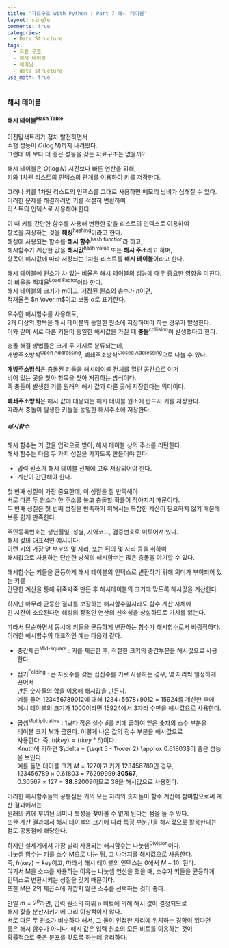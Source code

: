 ```yaml
---
title: "자료구조 with Python : Part 7 해시 테이블"
layout: single
comments: true
categories:
  - Data Structure
tags:
  - 자료 구조
  - 헤시 테이블
  - 체이닝
  - data structure
use_math: true
---
```


### 해시 테이블


#### 해시 테이블<sup>Hash Table</sup>

이진탐색트리가 점차 발전하면서  
수행 성능이 $O(\log N)$까지 내려왔다.  
그런데 이 보다 더 좋은 성능을 갖는 자료구조는 없을까? 

해시 테이블은 $O(\log N)$ 시간보다 빠른 연산을 위해,  
키와 1차원 리스트의 인덱스의 관계를 이용하여 키를 저장한다.

그러나 키를 1차원 리스트의 인덱스를 그대로 사용하면 메모리 낭비가 심해질 수 있다.  
이러한 문제를 해결하려면 키를 적절히 변환하여  
리스트의 인덱스로 사용해야 한다.

이 때 키를 간단한 함수를 사용해 변환한 값을 리스트의 인덱스로 이용하여  
항목을 저장하는 것을 **해싱**<sup>hashing</sup>이라고 한다.  
해싱에 사용되는 함수를 **해시 함수**<sup>hash function</sup>라 하고,  
해시함수가 계산한 값을 **해시값**<sup>hash value</sup> 또는 **해시 주소**라고 하며,  
항목이 해시값에 따라 저장되는 1차원 리스트를 **해시 테이블**이라고 한다.

해시 테이블에 원소가 차 있는 비율은 해시 테이블의 성능에 매우 중요한 영향을 미친다.  
이 비울을 적재율<sup>Load Factor</sup>이라 한다.   
해시 테이블의 크기가 $m$이고, 저장된 원소의 총수가 $n$이면,  
적재율은 $n \over m$이고 보통 $\alpha$로 표기한다.

우수한 해시함수를 사용해도,  
2개 이상의 항목을 해시 테이블의 동일한 원소에 저장하여야 하는 경우가 발생한다.  
이와 같이 서로 다른 키들이 동일한 해시값을 가질 때 **충돌**<sup>collision</sup>이 발생했다고 한다.

충돌 해결 방법들은 크게 두 가지로 분류되는데,  
개방주소방식<sup>Open Addressing</sup>, 폐쇄주소방식<sup>Closed Addressing</sup>으로 나눌 수 있다.

**개방주소방식**은 충돌된 키들을 해시테이블 전체를 열린 공간으로 여겨  
비어 있는 곳을 찾아 항목을 찾아 저장하는 방식이다.  
즉 충돌이 발생한 키를 원래의 해시 값과 다른 곳에 저장한다는 의미이다.

**폐쇄주소방식**은 해시 값에 대응되는 해시 테이블 원소에 반드시 키를 저장한다.  
따라서 충돌이 발생한 키들을 동일한 해시주소에 저장한다.


##### 해시함수
해시 함수는 키 값을 입력으로 받아, 해시 테이블 상의 주소를 리턴한다.  
해시 함수는 다음 두 가지 성질을 가지도록 만들어야 한다.

* 입력 원소가 해시 테이블 전체에 고루 저장되어야 한다.
* 계산이 간단해야 한다.

첫 번째 성질이 가장 중요한데, 이 성질을 잘 만족해야  
서로 다른 두 원소가 한 주소를 놓고 충돌할 확률이 작아지기 때문이다.  
두 번째 성질은 첫 번째 성질을 만족하기 위해서는 복잡한 계산이 필요하지 않기 때문에  
보통 쉽게 만족한다.


주민등록번호는 생년월일, 성별, 지역코드, 검증번호로 이루어져 있다.  
해시 값의 대표적인 예시이다.  
이런 키의 가장 앞 부분의 몇 자리, 또는 뒤의 몇 자리 등을 취하여  
해시값으로 사용하는 단순한 방식의 해시함수는 많은 충돌을 야기할 수 있다.

해시함수는 키들을 균등하게 해시 테이블의 인덱스로 변환하기 위해 의미가 부여되어 있는 키를  
간단한 계산을 통해 뒤죽박죽 만든 후 해시테이블의 크기에 맞도록 해시값을 계산한다.

하지만 아무리 균등한 결과를 보장하는 해시함수일지라도 함수 계산 자체에  
긴 시간이 소요된다면 해싱의 장점인 연산의 신속성을 상실하므로 가치를 잃는다.

따라서 단순하면서 동시에 키들을 균등하게 변환하는 함수가 해시함수로서 바람직하다.  
이러한 해시함수의 대표적인 예는 다음과 같다.

* 중간제곱<sup>Mid-square</sup> : 키를 제곱한 후, 적절한 크키의 중간부분을 해시값으로 사용한다.

* 접기<sup>Folding</sup> : 큰 자릿수를 갖는 십진수를 키로 사용하는 경우, 몇 자리씩 일정하게 끊어서  
                        만든 숫자들의 합을 이용해 해시값을 만든다.  
                        예를 들어 123456789012에 대해 1234+5678+9012 = 15924를 계산한 후에  
                        해시 테이블의 크기가 1000이라면 15924에서 3자리 수만을 해시값으로 사용한다.

* 곱셈<sup>Multiplicative</sup> : 1보다 작은 실수 $\delta$를 키에 곱하여 얻은 숫자의 소수 부분을  
                                테이블 크기 $M$과 곱한다. 이렇게 나온 값의 정수 부분을 해시값으로  
                                사용한다. 즉, $h(key) = ((key * \delta) % 1) * M$이다.  
                                Knuth에 의하면 $\delta = {\sqrt 5 - 1\over 2} \approx 0.61803$이 
                                좋은 성능을 보인다.  
                                예를 들면 테이블 크기 $M = 127$이고 키가 123456789인 경우,  
                                123456789 $\times$ 0.61803 = 76299999.**30567**,  
                                0.30567 $\times$ 127 = **38**.82009이므로 38을 해시값으로 사용한다.

이러한 해시함수들의 공통점은 키의 모든 자리의 숫자들이 함수 계산에 참여함으로써 계산 결과에서는  
원래의 키에 부여된 의미나 특성을 찾아볼 수 없게 된다는 점을 들 수 있다.  
또한 계산 결과에서 해시 테이블의 크기에 따라 특정 부분만을 해시값으로 활용한다는 점도 공통점에 해당한다.

하지만 실세계에서 가장 널리 사용되는 해시함수는 나눗셈<sup>Division</sup>이다.  
나눗셈 함수는 키를 소수 M으로 나눈 뒤, 그 나머지를 해시값으로 사용한다.  
즉, $h(key) = key % M$이고, 따라서 해시 테이블의 인덱스는 0에서 $M-1$이 된다.  
여기서 M을 소수를 사용하는 이유는 나눗셈 연산을 했을 때, 소수가 키들을 균등하게  
인덱스로 변환시키는 성질을 갖기 때문이다.  
또한 M은 2의 제곱수에 가깝지 않은 소수를 선택하는 것이 좋다.

만일 $m=2^p$라면, 입력 원소의 하위 $p$ 비트에 의해 해시 값이 결정되므로  
해시 값을 분산시키기에 그리 이상적이지 않다.  
서로 다른 두 원소가 비슷하다 해서, 그 둘이 인접한 자리에 위치하는 경향이 있다면  
좋은 해시 함수가 아니다. 해시 값은 입력 원소의 모든 비트를 이용하는 것이  
확률적으로 좋은 분포를 갖도록 하는데 유리하다. 
 
 
